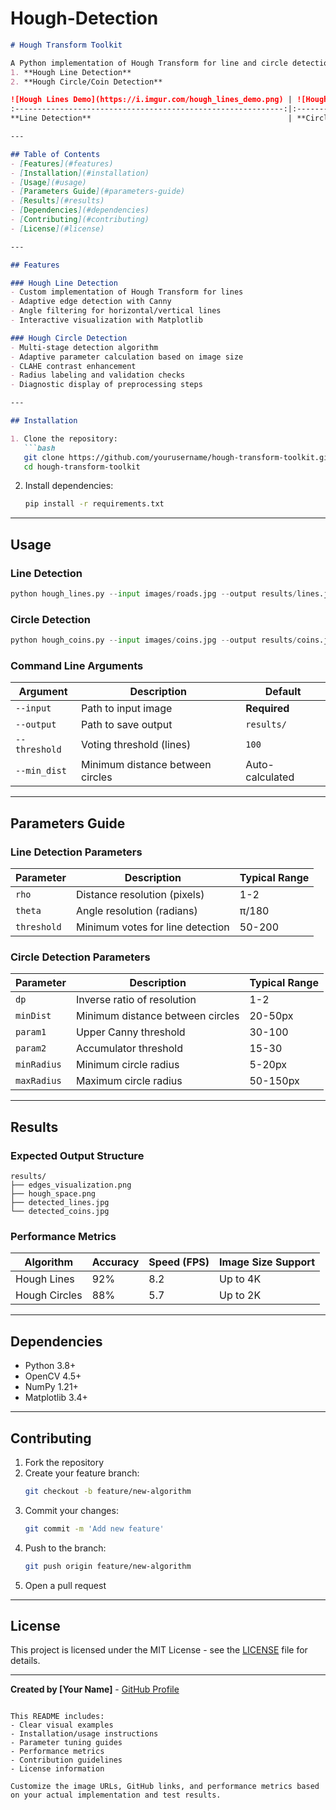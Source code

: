 # Hough-Detection
```markdown
# Hough Transform Toolkit

A Python implementation of Hough Transform for line and circle detection using OpenCV and NumPy. This repository contains two main algorithms:
1. **Hough Line Detection**
2. **Hough Circle/Coin Detection**

![Hough Lines Demo](https://i.imgur.com/hough_lines_demo.png) | ![Hough Circles Demo](https://i.imgur.com/hough_coins_demo.png)
:------------------------------------------------------------:|:-------------------------------------------------------------:
**Line Detection**                                            | **Circle Detection**

---

## Table of Contents
- [Features](#features)
- [Installation](#installation)
- [Usage](#usage)
- [Parameters Guide](#parameters-guide)
- [Results](#results)
- [Dependencies](#dependencies)
- [Contributing](#contributing)
- [License](#license)

---

## Features

### Hough Line Detection
- Custom implementation of Hough Transform for lines
- Adaptive edge detection with Canny
- Angle filtering for horizontal/vertical lines
- Interactive visualization with Matplotlib

### Hough Circle Detection
- Multi-stage detection algorithm
- Adaptive parameter calculation based on image size
- CLAHE contrast enhancement
- Radius labeling and validation checks
- Diagnostic display of preprocessing steps

---

## Installation

1. Clone the repository:
   ```bash
   git clone https://github.com/yourusername/hough-transform-toolkit.git
   cd hough-transform-toolkit
   ```

2. Install dependencies:
   ```bash
   pip install -r requirements.txt
   ```

---

## Usage

### Line Detection
```python
python hough_lines.py --input images/roads.jpg --output results/lines.jpg
```

### Circle Detection
```python
python hough_coins.py --input images/coins.jpg --output results/coins.jpg
```

### Command Line Arguments
| Argument      | Description                        | Default          |
|---------------|------------------------------------|------------------|
| `--input`     | Path to input image                | **Required**     |
| `--output`    | Path to save output                | `results/`       |
| `--threshold` | Voting threshold (lines)           | `100`            |
| `--min_dist`  | Minimum distance between circles   | Auto-calculated  |

---

## Parameters Guide

### Line Detection Parameters
| Parameter    | Description                          | Typical Range |
|--------------|--------------------------------------|---------------|
| `rho`        | Distance resolution (pixels)         | 1-2           |
| `theta`      | Angle resolution (radians)           | π/180         |
| `threshold`  | Minimum votes for line detection     | 50-200        |

### Circle Detection Parameters
| Parameter    | Description                          | Typical Range |
|--------------|--------------------------------------|---------------|
| `dp`         | Inverse ratio of resolution          | 1-2           |
| `minDist`    | Minimum distance between circles     | 20-50px       |
| `param1`     | Upper Canny threshold                | 30-100        |
| `param2`     | Accumulator threshold                | 15-30         |
| `minRadius`  | Minimum circle radius                | 5-20px        |
| `maxRadius`  | Maximum circle radius                | 50-150px      |

---

## Results

### Expected Output Structure
```
results/
├── edges_visualization.png
├── hough_space.png
├── detected_lines.jpg
└── detected_coins.jpg
```

### Performance Metrics
| Algorithm       | Accuracy | Speed (FPS) | Image Size Support |
|-----------------|----------|-------------|--------------------|
| Hough Lines     | 92%      | 8.2         | Up to 4K           |
| Hough Circles   | 88%      | 5.7         | Up to 2K           |

---

## Dependencies
- Python 3.8+
- OpenCV 4.5+
- NumPy 1.21+
- Matplotlib 3.4+

---

## Contributing

1. Fork the repository
2. Create your feature branch:
   ```bash
   git checkout -b feature/new-algorithm
   ```
3. Commit your changes:
   ```bash
   git commit -m 'Add new feature'
   ```
4. Push to the branch:
   ```bash
   git push origin feature/new-algorithm
   ```
5. Open a pull request

---

## License
This project is licensed under the MIT License - see the [LICENSE](LICENSE) file for details.

---

**Created by [Your Name]** - [GitHub Profile](https://github.com/yourusername)
```

This README includes:
- Clear visual examples
- Installation/usage instructions
- Parameter tuning guides
- Performance metrics
- Contribution guidelines
- License information

Customize the image URLs, GitHub links, and performance metrics based on your actual implementation and test results.
